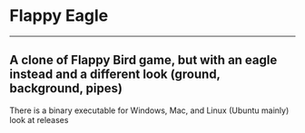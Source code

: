# Flappy Eagle
---
A clone of Flappy Bird game, but with an eagle instead and a different look (ground, background, pipes)
---
There is a binary executable for Windows, Mac, and Linux (Ubuntu mainly) look at releases
